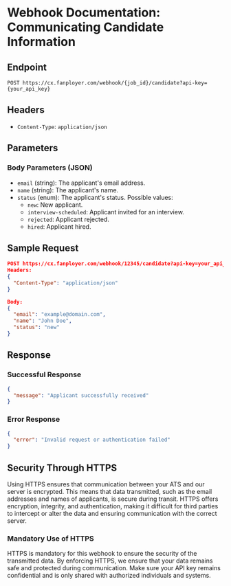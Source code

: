 # Webhook Documentation: Communicating Candidate Information

## Endpoint
```
POST https://cx.fanployer.com/webhook/{job_id}/candidate?api-key={your_api_key}
```

## Headers
- `Content-Type`: `application/json`

## Parameters
### Body Parameters (JSON)
- `email` (string): The applicant's email address.
- `name` (string): The applicant's name.
- `status` (enum): The applicant's status. Possible values:
  - `new`: New applicant.
  - `interview-scheduled`: Applicant invited for an interview.
  - `rejected`: Applicant rejected.
  - `hired`: Applicant hired.

## Sample Request
```json
POST https://cx.fanployer.com/webhook/12345/candidate?api-key=your_api_key
Headers:
{
  "Content-Type": "application/json"
}

Body:
{
  "email": "example@domain.com",
  "name": "John Doe",
  "status": "new"
}
```

## Response
### Successful Response
```json
{
  "message": "Applicant successfully received"
}
```

### Error Response
```json
{
  "error": "Invalid request or authentication failed"
}
```

## Security Through HTTPS

Using HTTPS ensures that communication between your ATS and our server is encrypted. This means that data transmitted, such as the email addresses and names of applicants, is secure during transit. HTTPS offers encryption, integrity, and authentication, making it difficult for third parties to intercept or alter the data and ensuring communication with the correct server.

### Mandatory Use of HTTPS

HTTPS is mandatory for this webhook to ensure the security of the transmitted data. By enforcing HTTPS, we ensure that your data remains safe and protected during communication. Make sure your API key remains confidential and is only shared with authorized individuals and systems.
